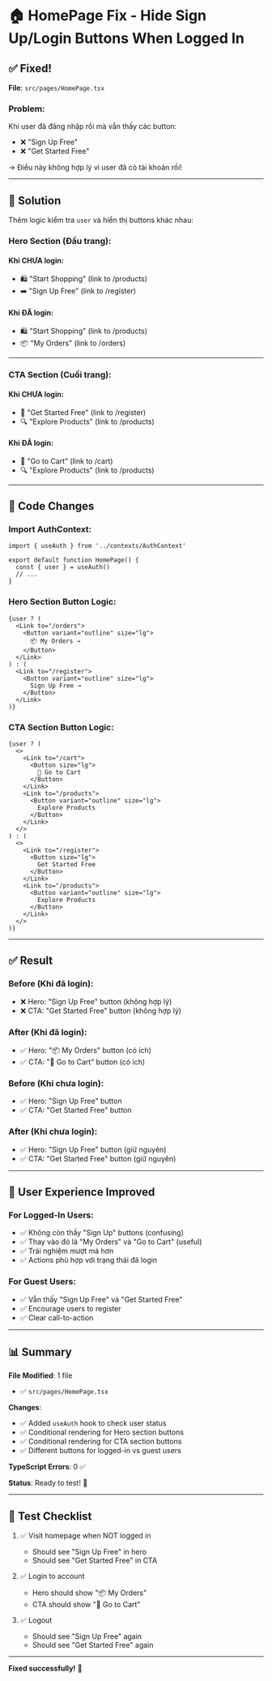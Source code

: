 # 🏠 HomePage Fix - Hide Sign Up/Login Buttons When Logged In

## ✅ Fixed!

**File**: `src/pages/HomePage.tsx`

### Problem:
Khi user đã đăng nhập rồi mà vẫn thấy các button:
- ❌ "Sign Up Free" 
- ❌ "Get Started Free"

→ Điều này không hợp lý vì user đã có tài khoản rồi!

---

## 🔧 Solution

Thêm logic kiểm tra `user` và hiển thị buttons khác nhau:

### Hero Section (Đầu trang):

#### Khi CHƯA login:
- 🛍️ "Start Shopping" (link to /products)
- ➡️ "Sign Up Free" (link to /register)

#### Khi ĐÃ login:
- 🛍️ "Start Shopping" (link to /products)
- 📦 "My Orders" (link to /orders)

---

### CTA Section (Cuối trang):

#### Khi CHƯA login:
- 🎉 "Get Started Free" (link to /register)
- 🔍 "Explore Products" (link to /products)

#### Khi ĐÃ login:
- 🛒 "Go to Cart" (link to /cart)
- 🔍 "Explore Products" (link to /products)

---

## 📝 Code Changes

### Import AuthContext:
```tsx
import { useAuth } from '../contexts/AuthContext'

export default function HomePage() {
  const { user } = useAuth()
  // ...
}
```

### Hero Section Button Logic:
```tsx
{user ? (
  <Link to="/orders">
    <Button variant="outline" size="lg">
      📦 My Orders →
    </Button>
  </Link>
) : (
  <Link to="/register">
    <Button variant="outline" size="lg">
      Sign Up Free →
    </Button>
  </Link>
)}
```

### CTA Section Button Logic:
```tsx
{user ? (
  <>
    <Link to="/cart">
      <Button size="lg">
        🛒 Go to Cart
      </Button>
    </Link>
    <Link to="/products">
      <Button variant="outline" size="lg">
        Explore Products
      </Button>
    </Link>
  </>
) : (
  <>
    <Link to="/register">
      <Button size="lg">
        Get Started Free
      </Button>
    </Link>
    <Link to="/products">
      <Button variant="outline" size="lg">
        Explore Products
      </Button>
    </Link>
  </>
)}
```

---

## ✅ Result

### Before (Khi đã login):
- ❌ Hero: "Sign Up Free" button (không hợp lý)
- ❌ CTA: "Get Started Free" button (không hợp lý)

### After (Khi đã login):
- ✅ Hero: "📦 My Orders" button (có ích)
- ✅ CTA: "🛒 Go to Cart" button (có ích)

### Before (Khi chưa login):
- ✅ Hero: "Sign Up Free" button
- ✅ CTA: "Get Started Free" button

### After (Khi chưa login):
- ✅ Hero: "Sign Up Free" button (giữ nguyên)
- ✅ CTA: "Get Started Free" button (giữ nguyên)

---

## 🎯 User Experience Improved

### For Logged-In Users:
- ✅ Không còn thấy "Sign Up" buttons (confusing)
- ✅ Thay vào đó là "My Orders" và "Go to Cart" (useful)
- ✅ Trải nghiệm mượt mà hơn
- ✅ Actions phù hợp với trạng thái đã login

### For Guest Users:
- ✅ Vẫn thấy "Sign Up Free" và "Get Started Free"
- ✅ Encourage users to register
- ✅ Clear call-to-action

---

## 📊 Summary

**File Modified**: 1 file
- ✅ `src/pages/HomePage.tsx`

**Changes**:
- ✅ Added `useAuth` hook to check user status
- ✅ Conditional rendering for Hero section buttons
- ✅ Conditional rendering for CTA section buttons
- ✅ Different buttons for logged-in vs guest users

**TypeScript Errors**: 0 ✅

**Status**: Ready to test! 🚀

---

## 🧪 Test Checklist

1. ✅ Visit homepage when NOT logged in
   - Should see "Sign Up Free" in hero
   - Should see "Get Started Free" in CTA

2. ✅ Login to account
   - Hero should show "📦 My Orders"
   - CTA should show "🛒 Go to Cart"

3. ✅ Logout
   - Should see "Sign Up Free" again
   - Should see "Get Started Free" again

---

**Fixed successfully!** 🎉